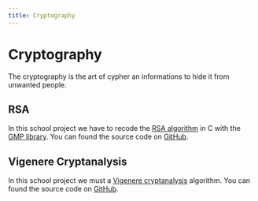 ```yaml
---
title: Cryptography 
---
```


# Cryptography 

The cryptography is the art of cypher an informations to hide it from unwanted people.

## RSA

In this school project we have to recode the <a href="http://en.wikipedia.org/wiki/RSA_%28algorithm%29">RSA algorithm</a> in C with the <a href="http://gmplib.org/">GMP library</a>.
You can found the source code on <a href="https://github.com/maggick/rsa">GitHub</a>.

## Vigenere Cryptanalysis

In this school project we must a <a href ="http://en.wikipedia.org/wiki/Vigen%C3%A8re_cipher#Cryptanalysis">Vigenere cryptanalysis</a> algorithm.
You can found the source code on <a href="https://github.com/maggick/Vigenere-Cryptanalysis">GitHub</a>.

